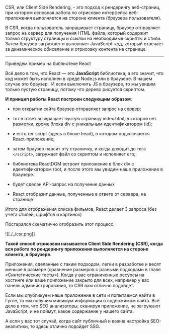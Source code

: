 CSR, или Client Side Rendering, - это подход к рендерингу веб-страниц, при котором основная работа по отрисовке интерфейса веб-приложения выполняется на стороне клиента (браузера пользователя).

В CSR, когда пользователь запрашивает страницу, браузер отправляет запрос на сервер для получения HTML-файла, который содержит только структуру страницы и ссылки на необходимые скрипты и стили. Затем браузер загружает и выполняет JavaScript-код, который отвечает за динамическое обновление и отрисовку контента на странице.

---

Приведем пример на библиотеке React
  
Всё дело в том, что React — это **JavaScript** библиотека, а это значит, что код может быть исполнен в среде Node.js или в браузере. В нашем случае это браузер.  И если выключить JS в браузере, то мы увидим только пустую страницу, потому что дерево рисуется скриптом.

**И принцип работы React построен следующим образом**:

- при открытии сайта браузер отправляет запрос на сервер;
    
- тот в ответ возвращает пустую страницу index.html, в которой нет разметки, кроме блока div с уникальным идентификатором (id);
    
- и есть тег script (здесь в блоке head), в котором подключается React-приложение;
    
- затем браузер парсит эту страничку, и когда доходит до тега `</script>`, загружает файл со скриптом и исполняет его;
    
- библиотека ReactDOM встроит приложение в блок div c идентификатором root, и после этого мы увидим наше приложение в браузере.
    
- будет сделан API-запрос на получение данных
    
- React отобразит данные, полученные в ответе от сервера, на странице
    

Итого для отображения списка фильмов, React делает 3 запроса (без учета стилей, шрифтов и картинок)

Постарался схематично отобразить этот процесс.

![[./_/csr.png]]

**Такой способ отрисовки называется Client Side Rendering (CSR), когда вся работа по рендерингу приложения выполняется на стороне клиента, в браузере.**

Приложения, сделанные с таким подходом, легки в разработке и весят меньше в размере (сравнение размеров с разными подходами в главе «Синтетические тесты»). Когда у вас ограниченные ресурсы на хостинге или ваше приложение закрыто для всех, например у вас панель администрирования, то CSR вам отлично подойдет.

Если мы опубликуем наше приложение в сети и попытаемся найти в Гугле, то мы получим минимум информации о содержимом сайта. Всё дело в том, что SEO анализаторы, сканируя приложение, не загружают JavaScript, и не поймут, какое содержание у нашего сайта. 

А если у вас тот случай, когда сайт публичный и важна настройка SEO-аналитики, то здесь отлично подойдет SSG.